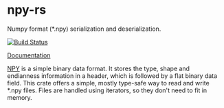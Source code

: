 
# npy-rs

Numpy format (*.npy) serialization and deserialization.

[![Build Status](xxx)](xxx)

[Documentation](http://xxx.com)

[NPY](https://docs.scipy.org/doc/numpy-dev/neps/npy-format.html) is a simple binary data format.
It stores the type, shape and endianness information in a header,
which is followed by a flat binary data field. This crate offers a simple, mostly type-safe way to
read and write *.npy files. Files are handled using iterators, so they don't need to fit in memory.
